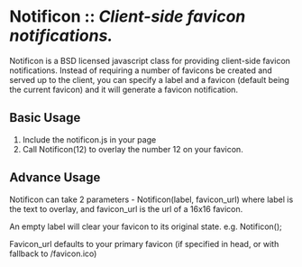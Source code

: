 # Notificon :: _Client-side favicon notifications._
Notificon is a BSD licensed javascript class for providing client-side favicon notifications.
Instead of requiring a number of favicons be created and served up to the client, you can specify a label and a favicon (default being the current favicon) and it will generate a favicon notification.

## Basic Usage
1) Include the notificon.js in your page
2) Call Notificon(12) to overlay the number 12 on your favicon.

## Advance Usage
Notificon can take 2 parameters - Notificon(label, favicon_url) where label is the text to overlay, and favicon_url is the url of a 16x16 favicon.

An empty label will clear your favicon to its original state. e.g. Notificon();

Favicon_url defaults to your primary favicon (if specified in head, or with fallback to /favicon.ico)